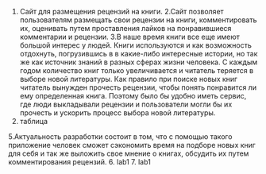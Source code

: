 1. Сайт для размещения рецензий на книги.
2.Сайт позволяет пользователям размещать свои рецензии на книги, комментировать их, оценивать путем проставления лайков на понравившиеся комментарии и рецензии.
3.В наше время книги все еще имеют большой интерес у людей. Книги используются и как возможность отдохнуть, погрузившись в 
в какие-либо интересные истории, но так же как источник знаний в разных сферах жизни человека. С каждым годом количество книг только увеличивается и читатель теряется в выборе новой литературы.
Как правило при поиске новых книг читатель вынужден прочесть рецензии, чтобы понять понравится ли ему определенная книга. Поэтому было бы удобно иметь сервис, где люди выкладывали рецензии и пользователи 
могли бы их прочесть и ускорить процесс выбора новой литературы.
4. таблица

5.Актуальность разработки состоит в том, что с помощью такого приложение человек сможет сэкономить время на подборе новых книг для себя и так же 
выложить свое мнение о книгах, обсудить их путем комментирования рецензий.
6. lab1
7. lab1
